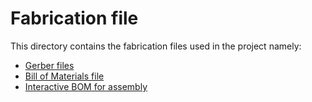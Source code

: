 # Fabrication file

This directory contains the fabrication files used in the project namely:

- [Gerber files](Gerber.zip)
- [Bill of Materials file](BOM.csv)
- [Interactive BOM for assembly](PCB_Satima_s2_rev0.html)
